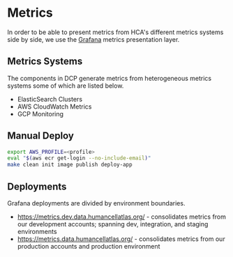 # Metrics

In order to be able to present metrics from HCA's different metrics systems side by side, we use the [Grafana](https://grafana.com/) metrics presentation layer.

## Metrics Systems
The components in DCP generate metrics from heterogeneous metrics systems some of which are listed below.

* ElasticSearch Clusters
* AWS CloudWatch Metrics
* GCP Monitoring

## Manual Deploy

```bash
export AWS_PROFILE=<profile>
eval "$(aws ecr get-login --no-include-email)"
make clean init image publish deploy-app
```

## Deployments
Grafana deployments are divided by environment boundaries.

* https://metrics.dev.data.humancellatlas.org/ - consolidates metrics from our development accounts; spanning dev, integration, and staging environments
* https://metrics.data.humancellatlas.org/ - consolidates metrics from our production accounts and production environment
